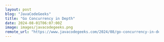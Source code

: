 ```yaml
---
layout: post
blog: "JavaCodeGeeks"
title: "Go Concurrency in Depth"
date: 2024-08-01T06:07:00Z
image: images/javacodegeeks.png
remote_url: "https://www.javacodegeeks.com/2024/08/go-concurrency-in-depth.html"
---
```

